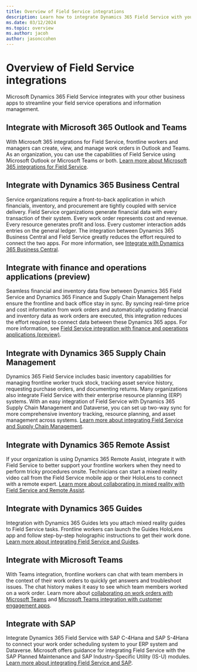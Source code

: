 ```yaml
---
title: Overview of Field Service integrations
description: Learn how to integrate Dynamics 365 Field Service with your other business apps to streamline information management and field operations.
ms.date: 03/12/2024
ms.topic: overview
ms.author: jacoh
author: jasonccohen
---
```


# Overview of Field Service integrations

Microsoft Dynamics 365 Field Service integrates with your other business apps to streamline your field service operations and information management.

## Integrate with Microsoft 365 Outlook and Teams

With Microsoft 365 integrations for Field Service, frontline workers and managers can create, view, and manage work orders in Outlook and Teams. As an organization, you can use the capabilities of Field Service using Microsoft Outlook or Microsoft Teams or both. [Learn more about Microsoft 365 integrations for Field Service](flw-overview.md).

## Integrate with Dynamics 365 Business Central

Service organizations require a front-to-back application in which financials, inventory, and procurement are tightly coupled with service delivery. Field Service organizations generate financial data with every transaction of their system. Every work order represents cost and revenue. Every resource generates profit and loss. Every customer interaction adds entries on the general ledger. The integration between Dynamics 365 Business Central and Field Service greatly reduces the effort required to connect the two apps. For more information, see [Integrate with Dynamics 365 Business Central](business-central-integration.md).

## Integrate with finance and operations applications (preview)

Seamless financial and inventory data flow between Dynamics 365 Field Service and Dynamics 365 Finance and Supply Chain Management helps ensure the frontline and back office stay in sync. By syncing real-time price and cost information from work orders and automatically updating financial and inventory data as work orders are executed, this integration reduces the effort required to connect data between these Dynamics 365 apps. For more information, see [Field Service integration with finance and operations applications (preview)](finance-operations-integration.md).

## Integrate with Dynamics 365 Supply Chain Management

Dynamics 365 Field Service includes basic inventory capabilities for managing frontline worker truck stock, tracking asset service history, requesting purchase orders, and documenting returns. Many organizations also integrate Field Service with their enterprise resource planning (ERP) systems. With an easy integration of Field Service with Dynamics 365 Supply Chain Management and Dataverse, you can set up two-way sync for more comprehensive inventory tracking, resource planning, and asset management across systems. [Learn more about integrating Field Service and Supply Chain Management](supply-chain-field-service-integration.md).

## Integrate with Dynamics 365 Remote Assist

If your organization is using Dynamics 365 Remote Assist, integrate it with Field Service to better support your frontline workers when they need to perform tricky procedures onsite. Technicians can start a mixed reality video call from the Field Service mobile app or their HoloLens to connect with a remote expert. [Learn more about collaborating in mixed reality with Field Service and Remote Assist](remote-assist-hololens.md).

## Integrate with Dynamics 365 Guides

Integration with Dynamics 365 Guides lets you attach mixed reality guides to Field Service tasks. Frontline workers can launch the Guides HoloLens app and follow step-by-step holographic instructions to get their work done. [Learn more about integrating Field Service and Guides](mixed-reality-guides-integration.md).

## Integrate with Microsoft Teams

With Teams integration, frontline workers can chat with team members in the context of their work orders to quickly get answers and troubleshoot issues. The chat history makes it easy to see which team members worked on a work order. Learn more about [collaborating on work orders with Microsoft Teams](field-service-teams-collaboration.md) and [Microsoft Teams integration with customer engagement apps](/dynamics365/teams-integration/teams-integration).

## Integrate with SAP

Integrate Dynamics 365 Field Service with SAP C-4Hana and SAP S-4Hana to connect your work order scheduling system to your ERP system and Dataverse. Microsoft offers guidance for integrating Field Service with the SAP Planned Maintenance and SAP Industry-Specific Utility (IS-U) modules. [Learn more about integrating Field Service and SAP](field-service-sap-integration.md).

